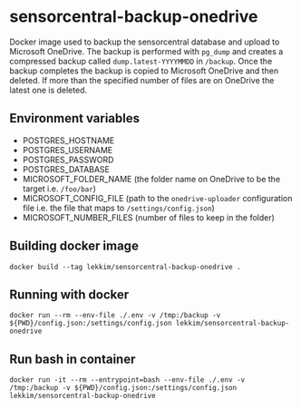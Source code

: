 # sensorcentral-backup-onedrive #
Docker image used to backup the sensorcentral database and upload to Microsoft OneDrive. The backup 
is performed with `pg_dump` and creates a compressed backup called `dump.latest-YYYYMMDD` in `/backup`. Once the backup completes the backup is copied to Microsoft OneDrive and then deleted. If more than 
the specified number of files are on OneDrive the latest one is deleted.

## Environment variables ##
* POSTGRES_HOSTNAME
* POSTGRES_USERNAME
* POSTGRES_PASSWORD
* POSTGRES_DATABASE
* MICROSOFT_FOLDER_NAME (the folder name on OneDrive to be the target i.e. `/foo/bar`)
* MICROSOFT_CONFIG_FILE (path to the `onedrive-uploader` configuration file i.e. the file that maps to `/settings/config.json`)
* MICROSOFT_NUMBER_FILES (number of files to keep in the folder)

## Building docker image ##
```
docker build --tag lekkim/sensorcentral-backup-onedrive .
```

## Running with docker ##
```
docker run --rm --env-file ./.env -v /tmp:/backup -v ${PWD}/config.json:/settings/config.json lekkim/sensorcentral-backup-onedrive
```

## Run bash in container ##
```
docker run -it --rm --entrypoint=bash --env-file ./.env -v /tmp:/backup -v ${PWD}/config.json:/settings/config.json lekkim/sensorcentral-backup-onedrive
```